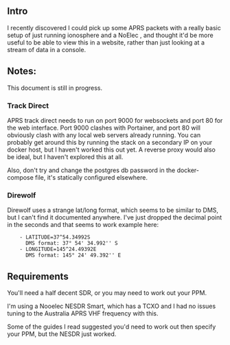 ## Intro
I recently discovered I could pick up some APRS packets with a really basic setup of just running ionosphere and a NoElec , and thought it'd be more useful to be able to view this in a website, rather than just looking at a stream of data in a console.

## Notes:
This document is still in progress.


### Track Direct
APRS track direct needs to run on port 9000 for websockets and port 80 for the web interface.
Port 9000 clashes with Portainer, and port 80 will obviously clash with any local web servers already running.
You can probably get around this by running the stack on a secondary IP on your docker host, but I haven't worked this out yet.
A reverse proxy would also be ideal, but I haven't explored this at all.

Also, don't try and change the postgres db password in the docker-compose file, it's statically configured elsewhere.
### Direwolf
Direwolf uses a strange lat/long format, which seems to be similar to DMS, but I can't find it documented anywhere.
I've just dropped the decimal point in the seconds and that seems to work
example here:

        - LATITUDE=37^54.34992S 
          DMS format: 37° 54' 34.992'' S
        - LONGITUDE=145^24.49392E 
          DMS format: 145° 24' 49.392'' E
          
## Requirements
You'll need a half decent SDR, or you may need to work out your PPM.

I'm using a Nooelec NESDR Smart, which has a TCXO and I had no issues tuning to the Australia APRS VHF frequency with this. 

Some of the guides I read suggested you'd need to work out then specify your PPM, but the NESDR just worked.




